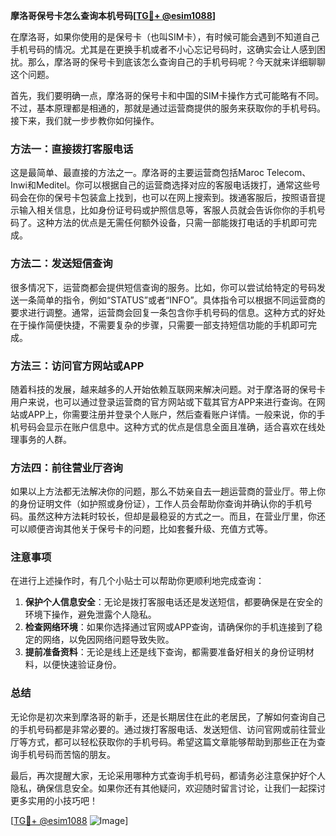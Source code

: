 **摩洛哥保号卡怎么查询本机号码[[TG💪+ @esim1088](https://t.me/s/esim1088)]**

在摩洛哥，如果你使用的是保号卡（也叫SIM卡），有时候可能会遇到不知道自己手机号码的情况。尤其是在更换手机或者不小心忘记号码时，这确实会让人感到困扰。那么，摩洛哥的保号卡到底该怎么查询自己的手机号码呢？今天就来详细聊聊这个问题。

首先，我们要明确一点，摩洛哥的保号卡和中国的SIM卡操作方式可能略有不同。不过，基本原理都是相通的，那就是通过运营商提供的服务来获取你的手机号码。接下来，我们就一步步教你如何操作。

### 方法一：直接拨打客服电话

这是最简单、最直接的方法之一。摩洛哥的主要运营商包括Maroc Telecom、Inwi和Meditel。你可以根据自己的运营商选择对应的客服电话拨打，通常这些号码会在你的保号卡包装盒上找到，也可以在网上搜索到。拨通客服后，按照语音提示输入相关信息，比如身份证号码或护照信息等，客服人员就会告诉你你的手机号码了。这种方法的优点是无需任何额外设备，只需一部能拨打电话的手机即可完成。

### 方法二：发送短信查询

很多情况下，运营商都会提供短信查询的服务。比如，你可以尝试给特定的号码发送一条简单的指令，例如“STATUS”或者“INFO”。具体指令可以根据不同运营商的要求进行调整。通常，运营商会回复一条包含你手机号码的信息。这种方式的好处在于操作简便快捷，不需要复杂的步骤，只需要一部支持短信功能的手机即可完成。

### 方法三：访问官方网站或APP

随着科技的发展，越来越多的人开始依赖互联网来解决问题。对于摩洛哥的保号卡用户来说，也可以通过登录运营商的官方网站或下载其官方APP来进行查询。在网站或APP上，你需要注册并登录个人账户，然后查看账户详情。一般来说，你的手机号码会显示在账户信息中。这种方式的优点是信息全面且准确，适合喜欢在线处理事务的人群。

### 方法四：前往营业厅咨询

如果以上方法都无法解决你的问题，那么不妨亲自去一趟运营商的营业厅。带上你的身份证明文件（如护照或身份证），工作人员会帮助你查询并确认你的手机号码。虽然这种方法耗时较长，但却是最稳妥的方式之一。而且，在营业厅里，你还可以顺便咨询其他关于保号卡的问题，比如套餐升级、充值方式等。

### 注意事项

在进行上述操作时，有几个小贴士可以帮助你更顺利地完成查询：

1. **保护个人信息安全**：无论是拨打客服电话还是发送短信，都要确保是在安全的环境下操作，避免泄露个人隐私。
2. **检查网络环境**：如果你选择通过官网或APP查询，请确保你的手机连接到了稳定的网络，以免因网络问题导致失败。
3. **提前准备资料**：无论是线上还是线下查询，都需要准备好相关的身份证明材料，以便快速验证身份。

### 总结

无论你是初次来到摩洛哥的新手，还是长期居住在此的老居民，了解如何查询自己的手机号码都是非常必要的。通过拨打客服电话、发送短信、访问官网或前往营业厅等方式，都可以轻松获取你的手机号码。希望这篇文章能够帮助到那些正在为查询手机号码而苦恼的朋友。

最后，再次提醒大家，无论采用哪种方式查询手机号码，都请务必注意保护好个人隐私，确保信息安全。如果你还有其他疑问，欢迎随时留言讨论，让我们一起探讨更多实用的小技巧吧！

[[TG💪+ @esim1088](https://t.me/s/esim1088) ![Image](https://i.postimg.cc/4NQfJmqS/Snipaste-2025-05-13-00-14-12.png)]